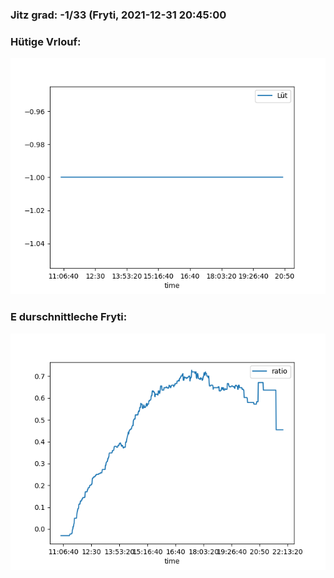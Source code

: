 ### Jitz grad: -1/33 (Fryti, 2021-12-31 20:45:00

### Hütige Vrlouf:
![Graph](Today.png)

### E durschnittleche Fryti:
![Graph](Fryti.png)